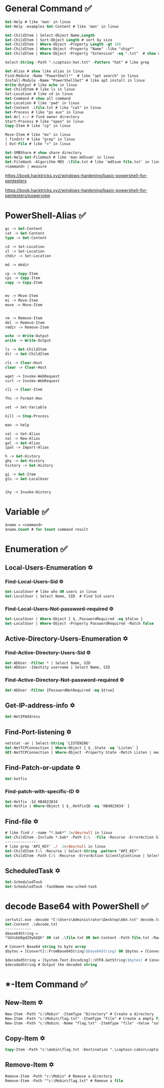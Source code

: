 # General Command ✅
```ps
Get-Help # like 'man' in linux
Get-Help -examples Get-Content # like 'man' in linux

Get-ChildItem | Select-Object Name,Length 
Get-ChildItem | Sort-Object Length # sort by size
Get-ChildItem | Where-Object -Property Length -gt 100 
Get-ChildItem | Where-Object -Property "Name" -like "ship*"  
Get-ChildItem | Where-Object -Property "Extension" -eq ".txt"  # show only ".txt" extension file  

Select-String -Path ".\captain-hat.txt" -Pattern "hat" # like grep 

Get-Alias # show like alias in linux
Find-Module -Name "PowerShell*"  # like "apt search" in linux
Install-Module -Name "PowerShellGet" # like apt install in linux
Write-Output # like echo in linux
Get-ChildItem # like ls in linux
Set-Location # like cd in linux
Get-Command # show all command
Get-Location # like 'pwd' in linux
Get-Content .\file.txt # like "cat" in linux
Get-Process # like "ps aux" in linux
Get-Acl c:/ # find owner directory  
Start-Process # like "open" in linux
Copy-Item # like "cp" in linux

Move-Item # like "mv" in linux
| findstr # like "grep" in linux
| Out-File # like ">" in linux

Get-SMBShare # show share directory
Get-Help Get-FileHash # like 'man md5sum' in linux
Get-FileHash -Algorithm MD5 .\file.txt # like 'md5sum file.txt' in linux
<command> | measure 
```
https://book.hacktricks.xyz/windows-hardening/basic-powershell-for-pentesters

https://book.hacktricks.xyz/windows-hardening/basic-powershell-for-pentesters/powerview


# PowerShell-Alias ✅
```ps
gc -> Get-Content
cat -> Get-Content
type -> Get-Content

cd -> Set-Location
sl -> Set-Location
chdir -> Set-Location

md -> mkdir

cp -> Copy-Item
cpi -> Copy-Item
copy -> Copy-Item


mv -> Move-Item
mi -> Move-Item
move -> Move-Item


rm -> Remove-Item
del -> Remove-Item
rmdir -> Remove-Item

echo -> Write-Output
write -> Write-Output

ls -> Get-ChildItem
dir -> Get-ChildItem

cls -> Clear-Host
clear -> Clear-Host

wget -> Invoke-WebRequest
curl -> Invoke-WebRequest

cli -> Clear-Item

fhx -> Format-Hex 

set -> Set-Variable

kill -> Stop-Process

man -> help

sal -> Set-Alias
nal -> New-Alias
gal -> Get-Alias
ipal -> Import-Alias

h -> Get-History
ghy -> Get-History
history -> Get-History

gi -> Get-Item
glu -> Get-LocalUser


ihy -> Invoke-History
```
# Variable ✅
```ps
$name = <command> 
$name.Count # for Count command result 
```
# Enumeration ✅
## Local-Users-Enumeration ✡️
### Find-Local-Users-Sid ⚙️
```ps
Get-LocalUser # like who OR users in linux
Get-LocalUser | Select Name, SID  # Find Sid users 
```
### Find-Local-Users-Not-password-required ⚙️
```ps
Get-LocalUser | Where-Object { $_.PasswordRequired -eq $false }
Get-LocalUser | Where-Object -Property PasswordRequired -Match false
```
## Active-Directory-Users-Enumeration ✡️
### Find-Active-Directory-Users-Sid ⚙️
```ps
Get-ADUser -Filter * | Select Name, SID
Get-ADUser -Identity username | Select Name, SID
```
### Find-Active-Directory-Not-password-required ⚙️
```ps
Get-ADUser -Filter {PasswordNotRequired -eq $true}
```
## Get-IP-address-info ✡️
```ps
Get-NetIPAddress
```
## Find-Port-listening ✡️
```ps
netstat -an | Select-String 'LISTENING'
Get-NetTCPConnection | Where-Object { $_.State -eq 'Listen' }
GEt-NetTCPConnection | Where-Object -Property State -Match Listen | measure
```
## Find-Patch-or-update ✡️
```ps
Get-hotfix
```
### Find-patch-with-specific-ID ⚙️
```ps
Get-Hotfix -Id KB4023834
Get-HotFix | Where-Object { $_.HotFixID -eq 'KB4023834' }
```
## Find-file ✡️
```ps
# like find / -name "*.bak*" 2>/dev/null in linux
Get-ChildItem -Include *.bak* -Path C:\  -File -Recurse -ErrorAction SilentlyContinue 
---------------
# like grep 'API_KEY' ./  2>/dev/null in linux
Get-ChildItem C:\ -Recurse | Select-String -pattern "API_KEY"
Get-ChildItem -Path C:\ -Recurse -ErrorAction SilentlyContinue | Select-String "API_KEY"
``` 
## ScheduledTask ✡️ 
```ps
Get-ScheduledTask 
Get-ScheduledTask -TaskName new-sched-task
```
# decode Base64 with PowerShell ✅
```ps
certutil.exe -decode "C:\Users\Administrator\Desktop\b64.txt" decode.txt
Get-Content .\decode.txt
------------
$base64String = 
"SGVsbG8gd29ybGQh" OR cat .\file.txt OR Get-Content -Path file.txt -Raw

# Convert Base64 string to byte array
$bytes = [Convert]::FromBase64String($base64String) OR $bytes = [Convert]::FromBase64String((cat file.txt)) 

$decodedString = [System.Text.Encoding]::UTF8.GetString($bytes) # Convert byte array to a plain text string
$decodedString # Output the decoded string
```

# *-Item Command ✅
## New-Item ✡️ 
```ps
New-Item -Path "c:\Mobin" -ItemType "Directory" # Create a directory 
New-Item -Path "c:\Mobin\flag.txt" -ItemType "File" # Create a empty file in a dir
New-Item -Path "c:\Mobin\ -Name "flag.txt" -ItemType "file" -Value "solcoteh{B005_b4_7o}" # Create a file with value in a dir
```
## Copy-Item ✡️ 
```ps
Copy-Item -Path "c:\mobin\flag.txt -Destination ".\captain-cabin\captain-hat2.txt" # like cp in linux
```
## Remove-Item ✡️ 
```ps
Remove-Item -Path "c:\Mobin" # Remove a directory 
Remove-Item -Path ""c:\Mobin\flag.txt" # Remove a file
```


